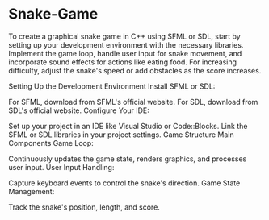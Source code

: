 # Snake-Game
To create a graphical snake game in C++ using SFML or SDL, start by setting up your development environment with the necessary libraries. Implement the game loop, handle user input for snake movement, and incorporate sound effects for actions like eating food. For increasing difficulty, adjust the snake's speed or add obstacles as the score increases.

Setting Up the Development Environment
Install SFML or SDL:

For SFML, download from SFML's official website.
For SDL, download from SDL's official website.
Configure Your IDE:

Set up your project in an IDE like Visual Studio or Code::Blocks.
Link the SFML or SDL libraries in your project settings.
Game Structure
Main Components
Game Loop:

Continuously updates the game state, renders graphics, and processes user input.
User Input Handling:

Capture keyboard events to control the snake's direction.
Game State Management:

Track the snake's position, length, and score.


